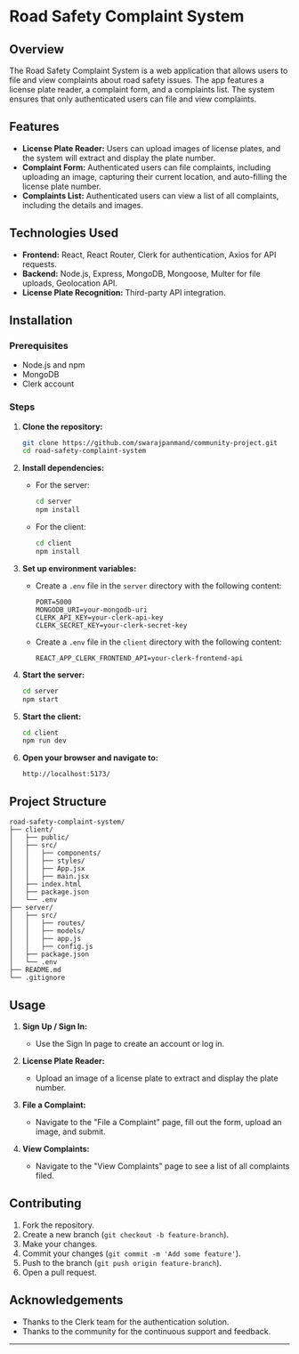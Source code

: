# Road Safety Complaint System

## Overview

The Road Safety Complaint System is a web application that allows users to file and view complaints about road safety issues. The app features a license plate reader, a complaint form, and a complaints list. The system ensures that only authenticated users can file and view complaints.

## Features

- **License Plate Reader:** Users can upload images of license plates, and the system will extract and display the plate number.
- **Complaint Form:** Authenticated users can file complaints, including uploading an image, capturing their current location, and auto-filling the license plate number.
- **Complaints List:** Authenticated users can view a list of all complaints, including the details and images.

## Technologies Used

- **Frontend:** React, React Router, Clerk for authentication, Axios for API requests.
- **Backend:** Node.js, Express, MongoDB, Mongoose, Multer for file uploads, Geolocation API.
- **License Plate Recognition:** Third-party API integration.

## Installation

### Prerequisites

- Node.js and npm
- MongoDB
- Clerk account

### Steps

1. **Clone the repository:**
   ```sh
   git clone https://github.com/swarajpanmand/community-project.git
   cd road-safety-complaint-system
   ```

2. **Install dependencies:**

   - For the server:
     ```sh
     cd server
     npm install
     ```

   - For the client:
     ```sh
     cd client
     npm install
     ```

3. **Set up environment variables:**

   - Create a `.env` file in the `server` directory with the following content:
     ```
     PORT=5000
     MONGODB_URI=your-mongodb-uri
     CLERK_API_KEY=your-clerk-api-key
     CLERK_SECRET_KEY=your-clerk-secret-key
     ```

   - Create a `.env` file in the `client` directory with the following content:
     ```
     REACT_APP_CLERK_FRONTEND_API=your-clerk-frontend-api
     ```

4. **Start the server:**
   ```sh
   cd server
   npm start
   ```

5. **Start the client:**
   ```sh
   cd client
   npm run dev
   ```

6. **Open your browser and navigate to:**
   ```
   http://localhost:5173/
   ```

## Project Structure

```
road-safety-complaint-system/
├── client/
│   ├── public/
│   ├── src/
│   │   ├── components/
│   │   ├── styles/
│   │   ├── App.jsx
│   │   ├── main.jsx
│   ├── index.html
│   ├── package.json
│   └── .env
├── server/
│   ├── src/
│   │   ├── routes/
│   │   ├── models/
│   │   ├── app.js
│   │   ├── config.js
│   ├── package.json
│   └── .env
├── README.md
└── .gitignore
```

## Usage

1. **Sign Up / Sign In:**
   - Use the Sign In page to create an account or log in.

2. **License Plate Reader:**
   - Upload an image of a license plate to extract and display the plate number.

3. **File a Complaint:**
   - Navigate to the "File a Complaint" page, fill out the form, upload an image, and submit.

4. **View Complaints:**
   - Navigate to the "View Complaints" page to see a list of all complaints filed.

## Contributing

1. Fork the repository.
2. Create a new branch (`git checkout -b feature-branch`).
3. Make your changes.
4. Commit your changes (`git commit -m 'Add some feature'`).
5. Push to the branch (`git push origin feature-branch`).
6. Open a pull request.


## Acknowledgements

- Thanks to the Clerk team for the authentication solution.
- Thanks to the community for the continuous support and feedback.

---
